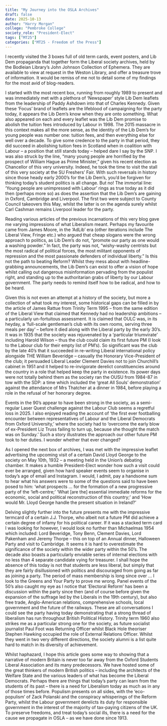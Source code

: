 ```yaml
---
title: "My Journey into the OSLA Archives"
draft: false
date: 2025-10-13
author: "Harry Morgan"
college: "Pembroke College"
society_role: "President-Elect"
tags: ["MT25"]
categories: ["MT25 - Freedom of the Press"]
---
```


I recently visited the 3 boxes full of old term cards, event posters, and Lib Dem propaganda that together form the Liberal society archives, held by the Bodleian Library’s John Johnson Collection of Ephemera. They are available to view at request in the Weston Library, and offer a treasure trove of information. It would be remiss of me not to detail some of my findings for the most avid of blog-readers. 

I started with the most recent box, running from roughly 1989 to present and was immediately met with a plethora of ‘Newspaper’ style Lib Dem leaflets from the leadership of Paddy Ashdown into that of Charles Kennedy. Given these ‘Focus’ brand of leaflets are the lifeblood of campaigning for the party today, it appears the Lib Dem’s know when they are onto something. What also appeared on each and every leaflet was the Lib Dem promise to abolish the tuition fees introduced by Labour in 1998. The 2015 massacre in this context makes all the more sense, as the identity of the Lib Dem’s for young people was number one: tuition fees, and then everything else for well over a decade. To give some credence to the party in that period, they did succeed in abolishing tuition fees in Scotland when in coalition with Labour – a position that still stands today – helped dare I say by the SNP. I was also struck by the line, “many young people are horrified by the prospect of William Hague as Prime Minister,” given his recent election as Chancellor of this very university. Indeed, he took the time to visit the stall of this very society at the SU Freshers’ Fair. With such reversals in history since those heady early 2000’s for the Lib Dem’s, you’d be forgiven for thinking today’s student politics is all change. But no! The immortal line: ‘Young people are unimpressed with Labour’ rings as true today as it did then (perhaps more so) as does the assertion that the Lib Dem’s are gaining in Oxford, Cambridge and Liverpool. The first two were subject to County Council takeovers this May, whilst the latter is on the agenda surely whilst Carl Cashman remains Liverpool leader for the party.

Reading various articles of the previous incarnations of this very blog gave me varying impressions of what Liberalism meant. Perhaps my favourite came from James Moore, in the ‘AdLib’ era (other iterations include The Liberal View, Fringe etc.) who argued that cheap slogans were the wrong approach to politics, as Lib Dem’s do not, “promote our party as one would a washing powder.” In fact, the party was not, “wishy-washy centrists but the most radical of political forces, the most militant opponents of repression and the most passionate defenders of individual liberty.” Is this not the path to beating Reform? Whilst they mess about with headline-grabbing announcements, the Lib Dem’s can exist to offer a vision of hope whilst calling out dangerous misinformation pervading from the populist right, and standing up to the authoritarian grabs of liberty by our Labour government. The party needs to remind itself how to be radical, and how to be heard.

Given this is not even an attempt at a history of the society, but more a collection of what took my interest, some historical gaps can be filled in by the article of James Rattue from Trinity Term 1995 – from the same edition of the Liberal View that claimed that Kennedy had no leadership ambitions – a particularly un-fortuitous assessment. It is claimed that OULC was, in its heyday, a ‘full-scale gentleman’s club with its own rooms, serving three meals per day’ – before it died along with the Liberal party by the early 30’s. It was in 1935 that the society was rejuvenated by a ‘particular triumvirate’ including Harold Wilson – thus the club could claim its first future PM (I look to the Labour club for their empty list of PM’s). So significant was the club by the late 40’s that it succeeded in re-writing Liberal international policy alongside THE William Beveridge – casually the Honorary Vice-President of the club; it persuaded Liberal Leader Clement Davies not to join Churchill’s cabinet in 1951 and it helped to re-invigorate derelict constituencies around the country in a role that helped keep the party in existence. Its power days were not totally behind them as the society ran the OUSU from 1984-87 in tow with the SDP: a time which included the ‘great All Souls’ demonstration’ against the attendance of Mrs Thatcher at a dinner in 1984, before playing a role in the refusal of her honorary degree.

Events in the 90’s appear to have been strong in the society, as a semi-regular Laser Quest challenge against the Labour Club seems a regretful loss in 2025. I also enjoyed reading the account of ‘the first ever footballing encounter between representatives of Labour and the Liberal Democrats from Oxford University,’ where the society had to ‘overcome the early blow of ex-President Liz Truss failing to turn up, because she thought the match was on Sunday.’ Such a story illustrates the approach our other future PM took to her duties. I wonder whether that ever changed? 

As I opened the next box of archives, I was met with the impressive leaflet advertising the upcoming visit of a certain David Lloyd George to the society on May 10th, 1932 – a meeting held in the Union’s debating chamber. It makes a humble President-Elect wonder how such a visit could ever be arranged, given how hard speaker events seem to organise in today’s age of email and Instagram. I would, I admit, pay a handsome sum to hear what his answers were to some of the questions said to have been posed to him: ‘what prospects … for the formation of a new progressive party of the ‘left-centre;’ ‘What [are the] essential immediate reforms for the economic, social and political reconstruction of this country;’ and ‘How would Mr. Lloyd George handle the present situation in Ireland?’

Delving slightly further into the future presents me with the impressive termcard of a certain J.J. Thorpe, who albeit not a future PM did achieve a certain degree of infamy for his political career. If it was a stacked term card I was looking for however, I would look no further than Michaelmas 1954 which included: Lord Beveridge, Tony Benn, Clement Davies, Lord Pakenham and Jeremy Thorpe – this on top of an Annual dinner, Halloween Party and visit to Cambridge. It seems it is hard to overestimate the significance of the society within the wider party within the 50’s. The decade also boasts a particularly enviable series of internal elections with no less than 4 separate candidate vying for treasurer. I shall hope the absence of this today is not that students are less liberal, but simply that they are fairly disillusioned with politics and discouraged from going as far as joining a party. The period of mass membership is long since over … I look to the Greens and Your Party to prove me wrong. Panel events of the 50’s also caught my eye as I notice that ‘Electoral Reform’ has been a discussion within the party since then (and of course before given the expansion of the suffrage led by the Liberals in the 19th century), but also free trade, Anglo-American relations, comprehensive schools, local government and the future of the railways. These are all conversations I could see the party having today demonstrating that a strong thread of liberalism has run throughout British Political History. Trinity term 1960 also strikes me as a particular strong one for the society, as future socialist journalist Paul Foot was Returning Officer whilst Black Hole theoriser Stephen Hawking occupied the role of External Relations Officer. Whilst they went in two very different directions, the society alumni is a list quite hard to match in its diversity of achievement.

Whilst haphazard, I hope this article goes some way to showing that a narrative of modern Britain is never too far away from the Oxford Students Liberal Association and its many predecessors. We have hosted some of the great thinkers of modern British politics – including the architects of the Welfare State and the various leaders of what has become the Liberal Democrats. Perhaps there are things that today’s party can learn from the students of its past – there is a need for Liberalism today as much as in any of those times before. Populism presents on all sides, with the ‘eco-populism’ of Zack Polanski and the conspiracy whisperings of the Reform Party, whilst the Labour government derelicts its duty for responsible government in the interest of the majority of tax-paying citizens of the UK. To preserve freedoms, and treat today’s social ills, there is a need for the cause we propagate in OSLA – as we have done since 1913. 
